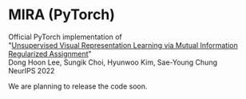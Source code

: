 # MIRA (PyTorch)
Official PyTorch implementation of \
"[Unsupervised Visual Representation Learning via Mutual Information Regularized Assignment](https://arxiv.org/abs/2211.02284)"  \
Dong Hoon Lee, Sungik Choi, Hyunwoo Kim, Sae-Young Chung \
NeurIPS 2022

We are planning to release the code soon.